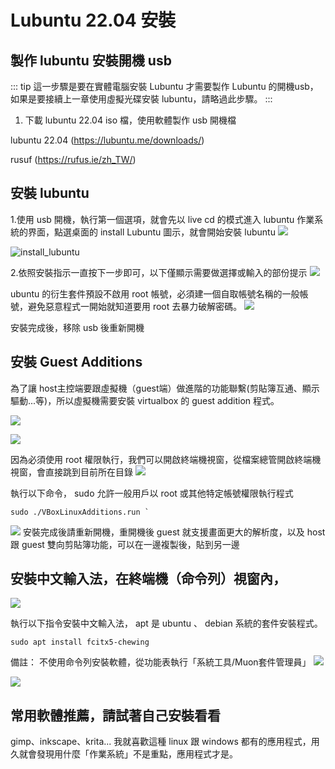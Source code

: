# Lubuntu 22.04 安裝 

## 製作 lubuntu 安裝開機 usb
::: tip
這一步驟是要在實體電腦安裝 Lubuntu 才需要製作 Lubuntu 的開機usb，如果是要接續上一章使用虛擬光碟安裝 lubuntu，請略過此步驟。
:::

1. 下載 lubuntu 22.04 iso 檔，使用軟體製作 usb 開機檔

lubuntu 22.04 (https://lubuntu.me/downloads/)

rusuf (https://rufus.ie/zh_TW/)

## 安裝 lubuntu
1.使用 usb 開機，執行第一個選項，就會先以 live cd 的模式進入 lubuntu 作業系統的界面，點選桌面的 install Lubuntu 圖示，就會開始安裝 lubuntu 
![](2023-12-14-12-27-03.png)

![install_lubuntu](2023-12-12-08-49-03.png)

2.依照安裝指示一直按下一步即可，以下僅顯示需要做選擇或輸入的部份提示
![](2023-12-12-08-49-52.png)

 ubuntu 的衍生套件預設不啟用 root 帳號，必須建一個自取帳號名稱的一般帳號，避免惡意程式一開始就知道要用 root 去暴力破解密碼。
![](2023-12-12-08-50-07.png)

安裝完成後，移除 usb 後重新開機

## 安裝 Guest Additions
為了讓 host主控端要跟虛擬機（guest端）做進階的功能聯繫(剪貼簿互通、顯示驅動...等)，所以虛擬機需要安裝 virtualbox 的 guest addition 程式。
   
![](2023-12-14-14-10-57.png)

![](2023-12-15-13-47-41.png)

因為必須使用 root 權限執行，我們可以開啟終端機視窗，從檔案總管開啟終端機視窗，會直接跳到目前所在目錄
![](2023-12-15-13-55-00.png)

執行以下命令， sudo 允許一般用戶以 root 或其他特定帳號權限執行程式
```shell
sudo ./VBoxLinuxAdditions.run `
```

![](2023-12-15-13-58-51.png)
安裝完成後請重新開機，重開機後 guest 就支援畫面更大的解析度，以及 host 跟 guest 雙向剪貼簿功能，可以在一邊複製後，貼到另一邊

## 安裝中文輸入法，在終端機（命令列）視窗內，
![](2023-12-12-08-50-31.png)

執行以下指令安裝中文輸入法， apt 是 ubuntu 、 debian 系統的套件安裝程式。

`sudo apt install fcitx5-chewing`


備註： 不使用命令列安裝軟體，從功能表執行「系統工具/Muon套件管理員」
![](2023-12-12-08-51-47.png)

![](2023-12-12-08-51-58.png)


## 常用軟體推薦，請試著自己安裝看看

gimp、inkscape、krita... 我就喜歡這種 linux 跟 windows 都有的應用程式，用久就會發現用什麼「作業系統」不是重點，應用程式才是。
